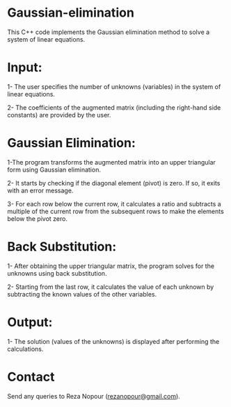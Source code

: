# Gaussian-elimination
This C++ code implements the Gaussian elimination method to solve a system of linear equations.

# Input:
1- The user specifies the number of unknowns (variables) in the system of linear equations.

2- The coefficients of the augmented matrix (including the right-hand side constants) are provided by the user.
# Gaussian Elimination:
1-The program transforms the augmented matrix into an upper triangular form using Gaussian elimination.

2- It starts by checking if the diagonal element (pivot) is zero. If so, it exits with an error message.

3- For each row below the current row, it calculates a ratio and subtracts a multiple of the current row from the subsequent rows to make the elements below the pivot zero.
# Back Substitution:
1- After obtaining the upper triangular matrix, the program solves for the unknowns using back substitution.

2- Starting from the last row, it calculates the value of each unknown by subtracting the known values of the other variables.
# Output:
1- The solution (values of the unknowns) is displayed after performing the calculations.

# Contact
Send any queries to Reza Nopour (rezanopour@gmail.com).
